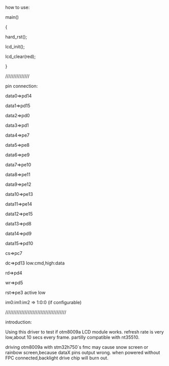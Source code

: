 how to use:

main()

{

hard_rst();

lcd_init();

lcd_clear(red);

}

///////////////

pin connection:

data0=>pd14

data1=>pd15

data2=>pd0

data3=>pd1

data4=>pe7

data5=>pe8

data6=>pe9

data7=>pe10

data8=>pe11

data9=>pe12

data10=>pe13

data11=>pe14

data12=>pe15

data13=>pd8

data14=>pd9

data15=>pd10

cs=>pc7 

dc=>pd13  low:cmd,high:data

rd=>pd4

wr=>pd5

rst=>pe3  active low

im0:im1:im2 => 1:0:0 (if configurable)

//////////////////////////////////////

introduction:

Using this driver to test if otm8009a LCD module works.
refresh rate is very low,about 10 secs every frame.
partilly compatible with nt35510.
 
driving otm8009a with stm32h750`s fmc may cause snow screen or rainbow screen,because dataX pins output wrong.
when powered without FPC connected,backlight drive chip will burn out. 

